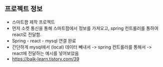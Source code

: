 ## 프로젝트 정보
- 스마트팜 제작 프로젝트
- 먼저 소켓 통신을 통해 스마트팜에서 정보를 가져오고, spring 컨트롤러를 통하여 react로 전달함.
- Spring - react - mysql 연결 완료
- 간단하게 mysql에서 (local) 데이터 빼내서 -> spring 컨트롤러를 통해서 -> react에 전달하는 예시를 넣어보았음
- https://baik-learn.tistory.com/39
